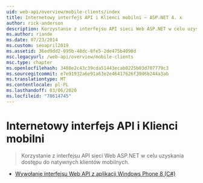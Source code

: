 ```yaml
---
uid: web-api/overview/mobile-clients/index
title: Internetowy interfejs API i Klienci mobilni — ASP.NET 4. x
author: rick-anderson
description: Korzystanie z interfejsu API sieci Web ASP.NET w celu uzyskania dostępu do natywnych klientów mobilnych.
ms.author: riande
ms.date: 07/23/2014
ms.custom: seoapril2019
ms.assetid: 36ed9dd2-095b-48dc-8fe5-2de475b4098d
msc.legacyurl: /web-api/overview/mobile-clients
msc.type: chapter
ms.openlocfilehash: 3488e2c43c39cda51443ecab0225b03d707779c3
ms.sourcegitcommit: e7e91932a6e91a63e2e46417626f39d6b244a3ab
ms.translationtype: MT
ms.contentlocale: pl-PL
ms.lasthandoff: 03/06/2020
ms.locfileid: "78614745"
---
```

# <a name="web-api-and-mobile-clients"></a>Internetowy interfejs API i Klienci mobilni

> Korzystanie z interfejsu API sieci Web ASP.NET w celu uzyskania dostępu do natywnych klientów mobilnych.

- [Wywołanie interfejsu Web API z aplikacji Windows Phone 8 (C#)](calling-web-api-from-a-windows-phone-8-application.md)

